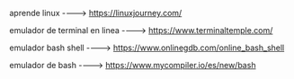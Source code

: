 aprende linux ----> https://linuxjourney.com/

emulador de terminal en linea ----> https://www.terminaltemple.com/


emulador bash shell ----> https://www.onlinegdb.com/online_bash_shell


emulador de bash ----> https://www.mycompiler.io/es/new/bash